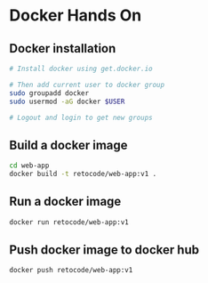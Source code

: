 # Docker Hands On

## Docker installation
```bash
# Install docker using get.docker.io

# Then add current user to docker group
sudo groupadd docker 
sudo usermod -aG docker $USER

# Logout and login to get new groups
```

## Build a docker image
```bash
cd web-app
docker build -t retocode/web-app:v1 .
```

## Run a docker image
```bash
docker run retocode/web-app:v1
```

## Push docker image to docker hub
```bash
docker push retocode/web-app:v1
```
